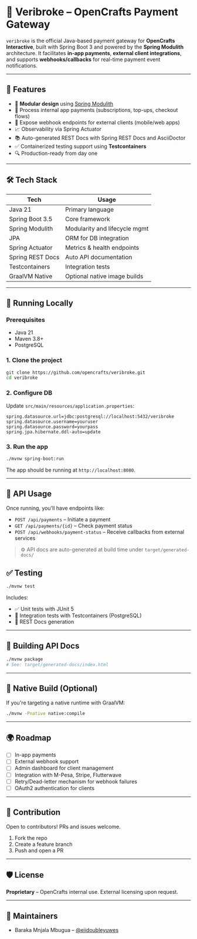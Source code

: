# 💸 Veribroke – OpenCrafts Payment Gateway


`veribroke` is the official Java-based payment gateway for **OpenCrafts Interactive**, built with Spring Boot 3 and powered by the **Spring Modulith** architecture. It facilitates **in-app payments**, **external client integrations**, and supports **webhooks/callbacks** for real-time payment event notifications.

---

## 🚀 Features

- 🧩 **Modular design** using [Spring Modulith](https://docs.spring.io/spring-modulith/docs/current/reference/html/)
- 💸 Process internal app payments (subscriptions, top-ups, checkout flows)
- 📡 Expose webhook endpoints for external clients (mobile/web apps)
- 📈 Observability via Spring Actuator
- 📚 Auto-generated REST Docs with Spring REST Docs and AsciiDoctor
- ✅ Containerized testing support using **Testcontainers**
- 🔍 Production-ready from day one

---

## 🛠️ Tech Stack

| Tech             | Usage                          |
|------------------|-------------------------------|
| Java 21          | Primary language               |
| Spring Boot 3.5  | Core framework                 |
| Spring Modulith  | Modularity and lifecycle mgmt  |
| JPA              | ORM for DB integration         |
| Spring Actuator  | Metrics & health endpoints     |
| Spring REST Docs | Auto API documentation         |
| Testcontainers   | Integration tests              |
| GraalVM Native   | Optional native image builds   |

---

## 🧪 Running Locally

### Prerequisites

- Java 21
- Maven 3.8+
- PostgreSQL 

### 1. Clone the project

```bash
git clone https://github.com/opencrafts/veribroke.git
cd veribroke
```

### 2. Configure DB

Update `src/main/resources/application.properties`:

```properties
spring.datasource.url=jdbc:postgresql://localhost:5432/veribroke
spring.datasource.username=youruser
spring.datasource.password=yourpass
spring.jpa.hibernate.ddl-auto=update
```

### 3. Run the app

```bash
./mvnw spring-boot:run
```

The app should be running at `http://localhost:8080`.

---

## 📡 API Usage

Once running, you'll have endpoints like:

- `POST /api/payments` – Initiate a payment
- `GET /api/payments/{id}` – Check payment status
- `POST /api/webhooks/payment-status` – Receive callbacks from external services

> ⚙️ API docs are auto-generated at build time under `target/generated-docs/`


## ✅ Testing

```bash
./mvnw test
```

Includes:

- ✅ Unit tests with JUnit 5
- 🔁 Integration tests with Testcontainers (PostgreSQL)
- 📄 REST Docs generation

---

## 📜 Building API Docs

```bash
./mvnw package
# See: target/generated-docs/index.html
```

---

## 🧊 Native Build (Optional)

If you're targeting a native runtime with GraalVM:

```bash
./mvnw -Pnative native:compile
```

---

## 🌍 Roadmap

- [ ] In-app payments
- [ ] External webhook support
- [ ] Admin dashboard for client management
- [ ] Integration with M-Pesa, Stripe, Flutterwave
- [ ] Retry/Dead-letter mechanism for webhook failures
- [ ] OAuth2 authentication for clients

---

## 💬 Contribution

Open to contributors! PRs and issues welcome.

1. Fork the repo
2. Create a feature branch
3. Push and open a PR

---

## 🛡 License

**Proprietary** – OpenCrafts internal use. External licensing upon request.

---

## 🧠 Maintainers

- Baraka Mnjala Mbugua  – [@eiidoubleyuwes](https://github.com/eiidoubleyuwes)
